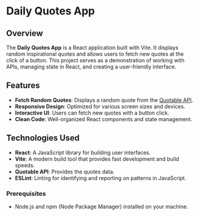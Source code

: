 # Daily Quotes App

## Overview

The **Daily Quotes App** is a React application built with Vite. It displays random inspirational quotes and allows users to fetch new quotes at the click of a button. This project serves as a demonstration of working with APIs, managing state in React, and creating a user-friendly interface.

## Features

- **Fetch Random Quotes**: Displays a random quote from the [Quotable API]([https://quotable.io/api](https://api.forismatic.com/api/1.0/?method=getQuote&format=json&lang=en)).
- **Responsive Design**: Optimized for various screen sizes and devices.
- **Interactive UI**: Users can fetch new quotes with a button click.
- **Clean Code**: Well-organized React components and state management.

## Technologies Used

- **React**: A JavaScript library for building user interfaces.
- **Vite**: A modern build tool that provides fast development and build speeds.
- **Quotable API**: Provides the quotes data.
- **ESLint**: Linting for identifying and reporting on patterns in JavaScript.

### Prerequisites

- Node.js and npm (Node Package Manager) installed on your machine. 

